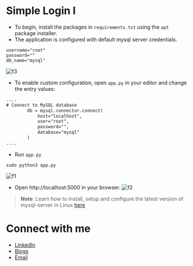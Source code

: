 # Simple Login I
- To begin, install the packages in `requirements.txt` using the `apt` package installer.
- The application is configured with default mysql server credentials.
```
username="root"
password=""
db_name="mysql"
```
![f3](https://user-images.githubusercontent.com/70995581/233795669-2e6a843c-bc54-4e5f-b3ce-ceccca25ae0e.png)
- To enable custom configuration, open `app.py` in your editor and change the entry values:
```html
....
# Connect to MySQL database
        db = mysql.connector.connect(
            host="localhost",
            user="root",
            password="",
            database="mysql"
        )
....
```

- Run `app.py`
```python3
sudo python3 app.py
```
![f1](https://user-images.githubusercontent.com/70995581/233795277-3c16f901-c52c-465d-9e45-ccc2ead5adbb.png)
- Open http://localhost:5000 in your browser.
![f2](https://user-images.githubusercontent.com/70995581/233795279-9e98f115-d594-417d-8c10-e26c2487901c.png)

>**Note**: Learn how to install, setup and configure the latest version of mysql-server in Linux [here](https://medium.com/@whcyberus/install-mysql-server-8-0-32-on-ubuntu-22-04-2-2023-update-fa27fd90b90f)

# Connect with me

- [LinkedIn](https://www.linkedin.com/in/whcyberus/)
- [Blogs](https://ethicalcyberuspathways.wordpress.com/)
- [Email](mailto:whcyberus@gmail.com)
